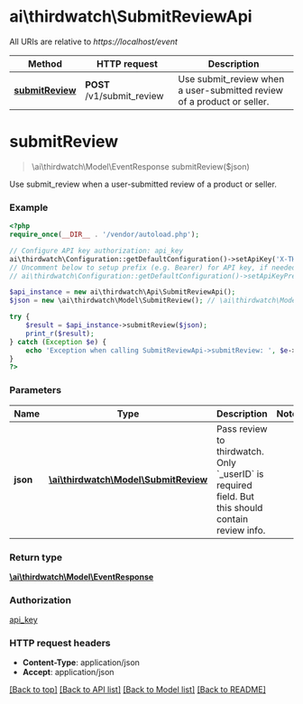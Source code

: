# ai\thirdwatch\SubmitReviewApi

All URIs are relative to *https://localhost/event*

Method | HTTP request | Description
------------- | ------------- | -------------
[**submitReview**](SubmitReviewApi.md#submitReview) | **POST** /v1/submit_review | Use submit_review when a user-submitted review of a product or seller.


# **submitReview**
> \ai\thirdwatch\Model\EventResponse submitReview($json)

Use submit_review when a user-submitted review of a product or seller.

### Example
```php
<?php
require_once(__DIR__ . '/vendor/autoload.php');

// Configure API key authorization: api_key
ai\thirdwatch\Configuration::getDefaultConfiguration()->setApiKey('X-THIRDWATCH-API-KEY', 'YOUR_API_KEY');
// Uncomment below to setup prefix (e.g. Bearer) for API key, if needed
// ai\thirdwatch\Configuration::getDefaultConfiguration()->setApiKeyPrefix('X-THIRDWATCH-API-KEY', 'Bearer');

$api_instance = new ai\thirdwatch\Api\SubmitReviewApi();
$json = new \ai\thirdwatch\Model\SubmitReview(); // \ai\thirdwatch\Model\SubmitReview | Pass review to thirdwatch. Only `_userID` is required field. But this should contain review info.

try {
    $result = $api_instance->submitReview($json);
    print_r($result);
} catch (Exception $e) {
    echo 'Exception when calling SubmitReviewApi->submitReview: ', $e->getMessage(), PHP_EOL;
}
?>
```

### Parameters

Name | Type | Description  | Notes
------------- | ------------- | ------------- | -------------
 **json** | [**\ai\thirdwatch\Model\SubmitReview**](../Model/SubmitReview.md)| Pass review to thirdwatch. Only &#x60;_userID&#x60; is required field. But this should contain review info. |

### Return type

[**\ai\thirdwatch\Model\EventResponse**](../Model/EventResponse.md)

### Authorization

[api_key](../../README.md#api_key)

### HTTP request headers

 - **Content-Type**: application/json
 - **Accept**: application/json

[[Back to top]](#) [[Back to API list]](../../README.md#documentation-for-api-endpoints) [[Back to Model list]](../../README.md#documentation-for-models) [[Back to README]](../../README.md)


